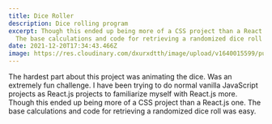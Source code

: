 ```yaml
---
title: Dice Roller
description: Dice rolling program
excerpt: Though this ended up being more of a CSS project than a React.js one.
  The base calculations and code for retrieving a randomized dice roll was easy.
date: 2021-12-20T17:34:43.466Z
image: https://res.cloudinary.com/dxurxdtth/image/upload/v1640015599/public/Dice-Roller_gjze0q.png
---
```

The hardest part about this project was animating the dice. Was an extremely fun challenge. I have been trying to do normal vanilla JavaScript projects as React.js projects to familiarize myself with React.js more. Though this ended up being more of a CSS project than a React.js one. The base calculations and code for retrieving a randomized dice roll was easy.